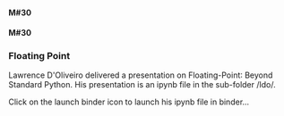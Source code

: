 #### M#30

#### M#30

### Floating Point

Lawrence D'Oliveiro delivered a presentation on  Floating-Point∶ Beyond Standard Python.
His presentation is an ipynb file in the sub-folder /ldo/. 

Click on the launch binder icon to launch his ipynb file in binder...

